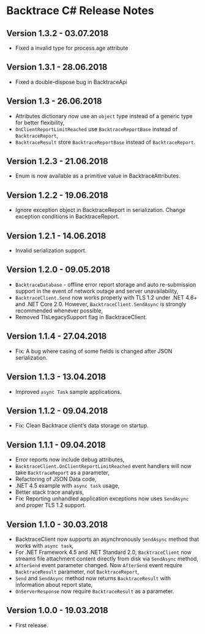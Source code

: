 ﻿# Backtrace C# Release Notes


## Version 1.3.2 - 03.07.2018
- Fixed a invalid type for process.age attribute 

## Version 1.3.1 - 28.06.2018
- Fixed a double-dispose bug in BacktraceApi

## Version 1.3 - 26.06.2018
- Attributes dictionary now use an `object` type instead of a generic type for better flexibility,
- `OnClientReportLimitReached` use `BacktraceReportBase` instead of `BacktraceReport`,
- `BacktraceResult` store `BacktraceReportBase` instead of `BacktraceReport`. 

## Version 1.2.3 - 21.06.2018
- Enum is now available as a primitive value in BacktraceAttributes.

## Version 1.2.2 - 19.06.2018
- Ignore exception object in BacktraceReport in serialization. Change exception conditions in BacktraceReport.

## Version 1.2.1 - 14.06.2018
- Invalid serialization support.

## Version 1.2.0 - 09.05.2018
- `BacktraceDatabase` - offline error report storage and auto re-submission support in the event of network outage and server unavailability,
- `BacktraceClient.Send` now works properly with TLS 1.2 under .NET 4.6+ and .NET Core 2.0. However, `BacktraceClient.SendAsync` is strongly recommended whenever possible,
- Removed TlsLegacySupport flag in BacktraceClient.

## Version 1.1.4 - 27.04.2018
- Fix: A bug where casing of some fields is changed after JSON serialization.

## Version 1.1.3 - 13.04.2018
- Improved `async Task` sample applications.

## Version 1.1.2 - 09.04.2018
- Fix: Clean Backtrace client’s data storage on startup.

## Version 1.1.1 - 09.04.2018
- Error reports now include debug attributes,
- `BacktraceClient.OnClientReportLimitReached` event handlers will now take `BacktraceReport` as a parameter,
- Refactoring of JSON Data code,
- .NET 4.5 example with `async task` usage,
- Better stack trace analysis,
- Fix: Reporting unhandled application exceptions now uses `SendAsync` and proper TLS 1.2 support.


## Version 1.1.0 - 30.03.2018
- BacktraceClient now supports an asynchronously `SendAsync` method that works with `async task`,
- For .NET Framework 4.5 and .NET Standard 2.0, `BacktraceClient` now streams file attachment content directly from disk via `SendAsync` method,
- `AfterSend` event parameter changed. Now `AfterSend` event require `BacktraceResult` parameter, not `BacktraceReport`,
- `Send` and `SendAsync` method now returns `BacktraceResult` with information about report state,
- `OnServerResponse` now require `BacktraceResult` as a parameter. 

## Version 1.0.0 - 19.03.2018
- First release.